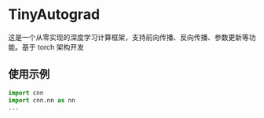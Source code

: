 # TinyAutograd

这是一个从零实现的深度学习计算框架，支持前向传播、反向传播、参数更新等功能。基于 torch 架构开发

## 使用示例

```python
import cnn
import cnn.nn as nn
...